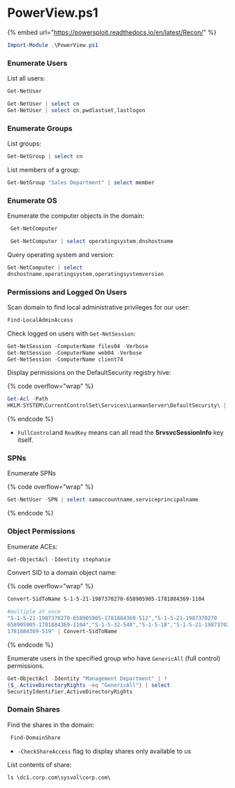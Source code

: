 # PowerView.ps1

{% embed url="https://powersploit.readthedocs.io/en/latest/Recon/" %}

```powershell
Import-Module .\PowerView.ps1
```

### Enumerate Users

List all users:

```powershell
Get-NetUser
```

```powershell
Get-NetUser | select cn
Get-NetUser | select cn,pwdlastset,lastlogon
```

### Enumerate Groups

List groups:

```powershell
Get-NetGroup | select cn
```

List members of a group:

```powershell
Get-NetGroup "Sales Department" | select member
```

### Enumerate OS

Enumerate the computer objects in the&#x20;domain:

```powershell
 Get-NetComputer 
```

```powershell
 Get-NetComputer | select operatingsystem,dnshostname
```

Query operating system and version:

```powershell
Get-NetComputer | select 
dnshostname,operatingsystem,operatingsystemversion
```

### Permissions and Logged On Users

Scan domain to find local administrative privileges for our user:

```powershell
Find-LocalAdminAccess
```

Check logged on users with `Get-NetSession`:

```powershell
Get-NetSession -ComputerName files04 -Verbose
Get-NetSession -ComputerName web04 -Verbose
Get-NetSession -ComputerName client74
```

Display permissions on the DefaultSecurity registry hive:

{% code overflow="wrap" %}
```powershell
Get-Acl -Path 
HKLM:SYSTEM\CurrentControlSet\Services\LanmanServer\DefaultSecurity\ | fl 
```
{% endcode %}

* `FullControl`and `ReadKey` means can all read the **SrvsvcSessionInfo** key itself.

### SPNs

Enumerate SPNs

{% code overflow="wrap" %}
```powershell
Get-NetUser -SPN | select samaccountname,serviceprincipalname
```
{% endcode %}

### Object Permissions

Enumerate ACEs:

```powershell
Get-ObjectAcl -Identity stephanie
```

Convert SID to a domain object name:

{% code overflow="wrap" %}
```powershell
Convert-SidToName S-1-5-21-1987370270-658905905-1781884369-1104

#multiple at once
"S-1-5-21-1987370270-658905905-1781884369-512","S-1-5-21-1987370270
658905905-1781884369-1104","S-1-5-32-548","S-1-5-18","S-1-5-21-1987370270-658905905
1781884369-519" | Convert-SidToName 
```
{% endcode %}

Enumerate users in the specified group who have `GenericAll` (full control) permissions.

```powershell
Get-ObjectAcl -Identity "Management Department" | ? 
{$_.ActiveDirectoryRights -eq "GenericAll"} | select 
SecurityIdentifier,ActiveDirectoryRights
```

### Domain Shares

Find the shares in the domain:

```powershell
 Find-DomainShare
```

* `-CheckShareAccess` flag to display shares only available to us

List contents of share:

```
ls \dc1.corp.com\sysvol\corp.com\
```



